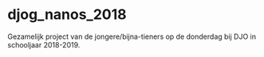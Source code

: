 # djog_nanos_2018

Gezamelijk project van de jongere/bijna-tieners op de donderdag bij DJO in schooljaar 2018-2019.
